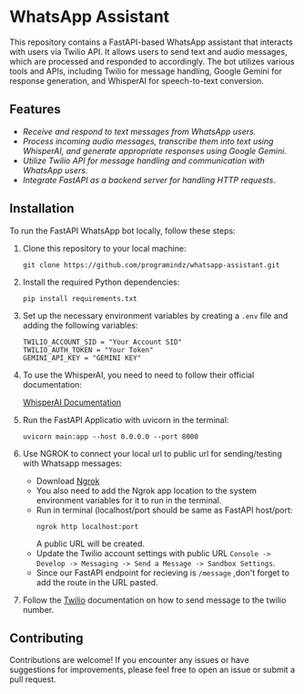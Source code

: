 # WhatsApp Assistant

This repository contains a FastAPI-based WhatsApp assistant that interacts with users via Twilio API. It allows users to send text and audio messages, which are processed and responded to accordingly.
The bot utilizes various tools and APIs, including Twilio for message handling, Google Gemini for response generation, and WhisperAI for speech-to-text conversion.

## Features

- _Receive and respond to text messages from WhatsApp users._
- _Process incoming audio messages, transcribe them into text using WhisperAI, and generate appropriate responses using Google Gemini._
- _Utilize Twilio API for message handling and communication with WhatsApp users._
- _Integrate FastAPI as a backend server for handling HTTP requests_.

## Installation

To run the FastAPI WhatsApp bot locally, follow these steps:

1. Clone this repository to your local machine:   
   ```
   git clone https://github.com/programindz/whatsapp-assistant.git
    ```

3. Install the required Python dependencies:
    ```
    pip install requirements.txt
    ```

5. Set up the necessary environment variables by creating a ` .env ` file and adding the following variables:
    ```
    TWILIO_ACCOUNT_SID = "Your Account SID"
    TWILIO_AUTH_TOKEN = "Your Token"
    GEMINI_API_KEY = "GEMINI KEY"
    ```
    
6. To use the WhisperAI, you need to need to follow their official documentation:

    [WhisperAI Documentation](https://github.com/openai/whisper)


7. Run the FastAPI Applicatio with uvicorn in the terminal:
   ```
   uvicorn main:app --host 0.0.0.0 --port 8000
   ```
   
8. Use NGROK to connect your local url to public url for sending/testing with Whatsapp messages:
   - Download [Ngrok](https://ngrok.com/download)
   - You also need to add the Ngrok app location to the system environment variables for it to run in the terminal.
   - Run in terminal (localhost/port should be same as FastAPI host/port:
     ```
     ngrok http localhost:port
     ```
     A public URL will be created.
   - Update the Twilio account settings with public URL ` Console -> Develop -> Messaging -> Send a Message -> Sandbox Settings `.
   -  Since our FastAPI endpoint for recieving is ` /message ` ,don't forget to add the route in the URL pasted.


9. Follow the [Twilio](https://twilio.com) documentation on how to send message to the twilio number.

## Contributing
  Contributions are welcome! If you encounter any issues or have suggestions for improvements,
  please feel free to open an issue or submit a pull request.
  
